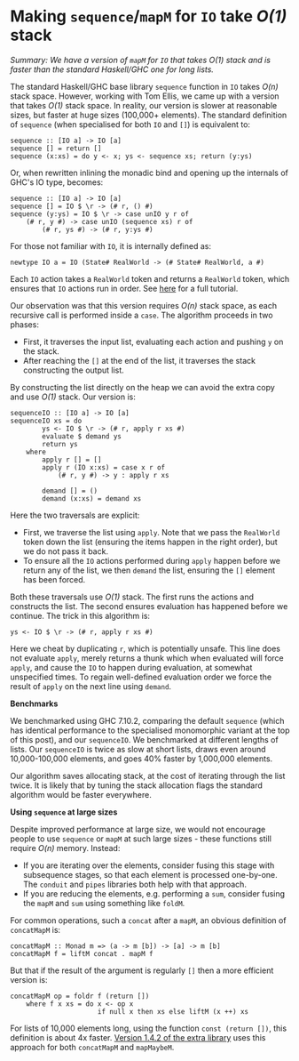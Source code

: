 # Making `sequence`/`mapM` for `IO` take _O(1)_ stack

_Summary: We have a version of `mapM` for `IO` that takes _O(1)_ stack and is faster than the standard Haskell/GHC one for long lists._

The standard Haskell/GHC base library `sequence` function in `IO` takes _O(n)_ stack space. However, working with Tom Ellis, we came up with a version that takes _O(1)_ stack space. In reality, our version is slower at reasonable sizes, but faster at huge sizes (100,000+ elements). The standard definition of `sequence` (when specialised for both `IO` and `[]`) is equivalent to:

    sequence :: [IO a] -> IO [a]
    sequence [] = return []
    sequence (x:xs) = do y <- x; ys <- sequence xs; return (y:ys)

Or, when rewritten inlining the monadic bind and opening up the internals of GHC's IO type, becomes:

    sequence :: [IO a] -> IO [a]
    sequence [] = IO $ \r -> (# r, () #)
    sequence (y:ys) = IO $ \r -> case unIO y r of
        (# r, y #) -> case unIO (sequence xs) r of
            (# r, ys #) -> (# r, y:ys #)

For those not familiar with `IO`, it is internally defined as:

    newtype IO a = IO (State# RealWorld -> (# State# RealWorld, a #)

Each `IO` action takes a `RealWorld` token and returns a `RealWorld` token, which ensures that `IO` actions run in order. See [here]() for a full tutorial.

Our observation was that this version requires _O(n)_ stack space, as each recursive call is performed inside a `case`. The algorithm proceeds in two phases:

* First, it traverses the input list, evaluating each action and pushing `y` on the stack.
* After reaching the `[]` at the end of the list, it traverses the stack constructing the output list.

By constructing the list directly on the heap we can avoid the extra copy and use _O(1)_ stack. Our version is:

    sequenceIO :: [IO a] -> IO [a]
    sequenceIO xs = do
            ys <- IO $ \r -> (# r, apply r xs #)
            evaluate $ demand ys
            return ys
        where
            apply r [] = []
            apply r (IO x:xs) = case x r of
                (# r, y #) -> y : apply r xs

            demand [] = ()
            demand (x:xs) = demand xs

Here the two traversals are explicit:

* First, we traverse the list using `apply`. Note that we pass the `RealWorld` token down the list (ensuring the items happen in the right order), but we do not pass it back.
* To ensure all the `IO` actions performed during `apply` happen before we return any of the list, we then `demand` the list, ensuring the `[]` element has been forced.

Both these traversals use _O(1)_ stack. The first runs the actions and constructs the list. The second ensures evaluation has happened before we continue. The trick in this algorithm is:

    ys <- IO $ \r -> (# r, apply r xs #)

Here we cheat by duplicating `r`, which is potentially unsafe. This line does not evaluate `apply`, merely returns a thunk which when evaluated will force `apply`, and cause the `IO` to happen during evaluation, at somewhat unspecified times. To regain well-defined evaluation order we force the result of `apply` on the next line using `demand`.

**Benchmarks**

We benchmarked using GHC 7.10.2, comparing the default `sequence` (which has identical performance to the specialised monomorphic variant at the top of this post), and our `sequenceIO`. We benchmarked at different lengths of lists. Our `sequenceIO` is twice as slow at short lists, draws even around 10,000-100,000 elements, and goes 40% faster by 1,000,000 elements.

Our algorithm saves allocating stack, at the cost of iterating through the list twice. It is likely that by tuning the stack allocation flags the standard algorithm would be faster everywhere.

**Using `sequence` at large sizes**

Despite improved performance at large size, we would not encourage people to use `sequence` or `mapM` at such large sizes - these functions still require _O(n)_ memory. Instead:

* If you are iterating over the elements, consider fusing this stage with subsequence stages, so that each element is processed one-by-one. The `conduit` and `pipes` libraries both help with that approach.
* If you are reducing the elements, e.g. performing a `sum`, consider fusing the `mapM` and `sum` using something like `foldM`.

For common operations, such a `concat` after a `mapM`, an obvious definition of `concatMapM` is:

    concatMapM :: Monad m => (a -> m [b]) -> [a] -> m [b]
    concatMapM f = liftM concat . mapM f

But that if the result of the argument is regularly `[]` then a more efficient version is:

    concatMapM op = foldr f (return [])
        where f x xs = do x <- op x
                          if null x then xs else liftM (x ++) xs

For lists of 10,000 elements long, using the function `const (return [])`, this definition is about 4x faster. [Version 1.4.2 of the extra library](https://hackage.haskell.org/package/extra) uses this approach for both `concatMapM` and `mapMaybeM`.
